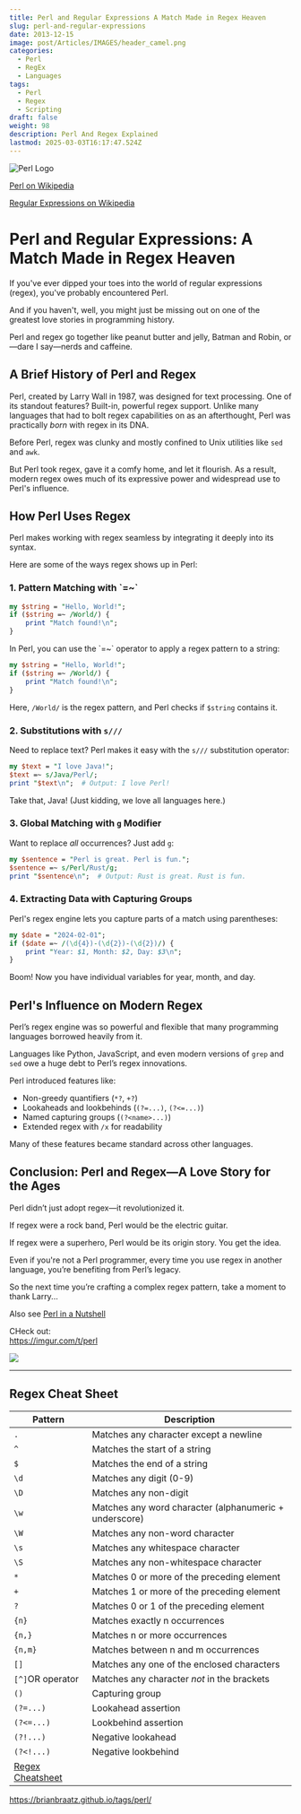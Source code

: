 ```yaml
---
title: Perl and Regular Expressions A Match Made in Regex Heaven
slug: perl-and-regular-expressions
date: 2013-12-15
image: post/Articles/IMAGES/header_camel.png
categories:
  - Perl
  - RegEx
  - Languages
tags:
  - Perl
  - Regex
  - Scripting
draft: false
weight: 98
description: Perl And Regex Explained
lastmod: 2025-03-03T16:17:47.524Z
---
```

![Perl Logo](https://cdn.perl.org/perlweb/images/icons/header_camel.png)

[Perl on Wikipedia](https://en.wikipedia.org/wiki/Perl)

[Regular Expressions on Wikipedia](https://en.wikipedia.org/wiki/Regular_expression)

# Perl and Regular Expressions: A Match Made in Regex Heaven

If you've ever dipped your toes into the world of regular expressions (regex), you've probably encountered Perl.

And if you haven't, well, you might just be missing out on one of the greatest love stories in programming history.

Perl and regex go together like peanut butter and jelly, Batman and Robin, or—dare I say—nerds and caffeine.

## A Brief History of Perl and Regex

Perl, created by Larry Wall in 1987, was designed for text processing. One of its standout features? Built-in, powerful regex support. Unlike many languages that had to bolt regex capabilities on as an afterthought, Perl was practically *born* with regex in its DNA.

Before Perl, regex was clunky and mostly confined to Unix utilities like `sed` and `awk`.

But Perl took regex, gave it a comfy home, and let it flourish. As a result, modern regex owes much of its expressive power and widespread use to Perl's influence.

## How Perl Uses Regex

Perl makes working with regex seamless by integrating it deeply into its syntax.

Here are some of the ways regex shows up in Perl:

### 1. **Pattern Matching with \`=~\`**

```perl
my $string = "Hello, World!";
if ($string =~ /World/) {
    print "Match found!\n";
}

```

In Perl, you can use the \`=~\` operator to apply a regex pattern to a string:

```perl
my $string = "Hello, World!";
if ($string =~ /World/) {
    print "Match found!\n";
}
```

Here, `/World/` is the regex pattern, and Perl checks if `$string` contains it.

### 2. **Substitutions with `s///`**

Need to replace text? Perl makes it easy with the `s///` substitution operator:

```perl
my $text = "I love Java!";
$text =~ s/Java/Perl/;
print "$text\n";  # Output: I love Perl!
```

Take that, Java! (Just kidding, we love all languages here.)

### 3. **Global Matching with `g` Modifier**

Want to replace *all* occurrences? Just add `g`:

```perl
my $sentence = "Perl is great. Perl is fun.";
$sentence =~ s/Perl/Rust/g;
print "$sentence\n";  # Output: Rust is great. Rust is fun.
```

### 4. **Extracting Data with Capturing Groups**

Perl's regex engine lets you capture parts of a match using parentheses:

```perl
my $date = "2024-02-01";
if ($date =~ /(\d{4})-(\d{2})-(\d{2})/) {
    print "Year: $1, Month: $2, Day: $3\n";
}
```

Boom! Now you have individual variables for year, month, and day.

## Perl's Influence on Modern Regex

Perl’s regex engine was so powerful and flexible that many programming languages borrowed heavily from it.

Languages like Python, JavaScript, and even modern versions of `grep` and `sed` owe a huge debt to Perl’s regex innovations.

Perl introduced features like:

* Non-greedy quantifiers (`*?`, `+?`)
* Lookaheads and lookbehinds (`(?=...)`, `(?<=...)`)
* Named capturing groups (`(?<name>...)`)
* Extended regex with `/x` for readability

Many of these features became standard across other languages.

## Conclusion: Perl and Regex—A Love Story for the Ages

Perl didn’t just adopt regex—it revolutionized it.

If regex were a rock band, Perl would be the electric guitar.

If regex were a superhero, Perl would be its origin story. You get the idea.

Even if you're not a Perl programmer, every time you use regex in another language, you’re benefiting from Perl’s legacy.

So the next time you’re crafting a complex regex pattern, take a moment to thank Larry...

Also see [Perl in a Nutshell](/post/Articles/perl/perl_nutshell_fun.md)

CHeck out:\
https://imgur.com/t/perl

![](/post/Articles/IMAGES/daily%20struggle%20-%20Imgur.png)

***

## Regex Cheat Sheet

| Pattern                                                       | Description                                            |
| ------------------------------------------------------------- | ------------------------------------------------------ |
| `.`                                                           | Matches any character except a newline                 |
| `^`                                                           | Matches the start of a string                          |
| `$`                                                           | Matches the end of a string                            |
| `\d`                                                          | Matches any digit (0-9)                                |
| `\D`                                                          | Matches any non-digit                                  |
| `\w`                                                          | Matches any word character (alphanumeric + underscore) |
| `\W`                                                          | Matches any non-word character                         |
| `\s`                                                          | Matches any whitespace character                       |
| `\S`                                                          | Matches any non-whitespace character                   |
| `*`                                                           | Matches 0 or more of the preceding element             |
| `+`                                                           | Matches 1 or more of the preceding element             |
| `?`                                                           | Matches 0 or 1 of the preceding element                |
| `{n}`                                                         | Matches exactly n occurrences                          |
| `{n,}`                                                        | Matches n or more occurrences                          |
| `{n,m}`                                                       | Matches between n and m occurrences                    |
| `[]`                                                          | Matches any one of the enclosed characters             |
| `[^]`OR operator                                              | Matches any character *not* in the brackets            |
| `()`                                                          | Capturing group                                        |
| `(?=...)`                                                     | Lookahead assertion                                    |
| `(?<=...)`                                                    | Lookbehind assertion                                   |
| `(?!...)`                                                     | Negative lookahead                                     |
| `(?<!...)`                                                    | Negative lookbehind                                    |
| [Regex Cheatsheet](/post/Articles/perl/Regex%20Cheatsheet.md) |                                                        |

https://brianbraatz.github.io/tags/perl/
